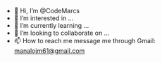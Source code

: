 - 👋 Hi, I’m @CodeMarcs
- 👀 I’m interested in ...
- 🌱 I’m currently learning ...
- 💞️ I’m looking to collaborate on ...
- 📫 How to reach me message me through Gmail: manalojm61@gmail.com

<!---
CodeMarcs/CodeMarcs is a ✨ special ✨ repository because its `README.md` (this file) appears on your GitHub profile.
You can click the Preview link to take a look at your changes.
--->
